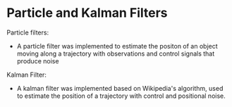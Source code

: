 # Particle and Kalman Filters

Particle filters:
* A particle filter was implemented to estimate the positon of an object moving along a trajectory with observations and control signals that produce noise

Kalman Filter:
* A kalman filter was implemented based on Wikipedia's algorithm, used to estimate the position of a trajectory with control and positional noise.
